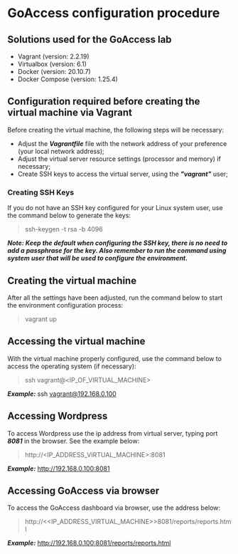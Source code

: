 # GoAccess configuration procedure
## Solutions used for the GoAccess lab

- Vagrant (version: 2.2.19)
- Virtualbox (version: 6.1)
- Docker (version: 20.10.7)
- Docker Compose (version: 1.25.4)

## Configuration required before creating the virtual machine via Vagrant

Before creating the virtual machine, the following steps will be necessary:

- Adjust the ***Vagrantfile*** file with the network address of your preference (your local network address);
- Adjust the virtual server resource settings (processor and memory) if necessary;
- Create SSH keys to access the virtual server, using the ***"vagrant"*** user;

### Creating SSH Keys
If you do not have an SSH key configured for your Linux system user, use the command below to generate the keys:

> ssh-keygen -t rsa -b 4096

***Note: Keep the default when configuring the SSH key, there is no need to add a passphrase for the key. Also remember to run the command using system user that will be used to configure the environment.***

## Creating the virtual machine

After all the settings have been adjusted, run the command below to start the environment configuration process:

> vagrant up

## Accessing the virtual machine

With the virtual machine properly configured, use the command below to access the operating system (if necessary):

> ssh vagrant@<IP_OF_VIRTUAL_MACHINE>

***Example:*** ssh vagrant@192.168.0.100

## Accessing Wordpress

To access Wordpress use the ip address from virtual server, typing port ***8081*** in the browser. See the example below:

> http://<IP_ADDRESS_VIRTUAL_MACHINE>:8081

***Example:*** http://192.168.0.100:8081

## Accessing GoAccess via browser

To access the GoAccess dashboard via browser, use the address below:

> http://<<IP_ADDRESS_VIRTUAL_MACHINE>>8081/reports/reports.html

***Example:*** http://192.168.0.100:8081/reports/reports.html